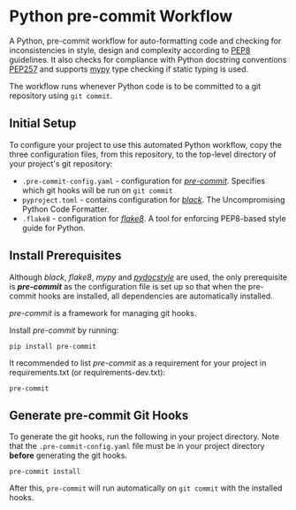 # Python pre-commit Workflow
A Python, pre-commit workflow for auto-formatting code and checking for inconsistencies in style, design and complexity according to [PEP8]([https://www.python.org/dev/peps/pep-0008/](https://www.python.org/dev/peps/pep-0008/)) guidelines. It also checks for compliance with Python docstring conventions [PEP257](https://www.python.org/dev/peps/pep-0257/) and supports [mypy](https://mypy.readthedocs.io/en/stable/index.html) type checking if static typing is used.

The workflow runs whenever Python code is to be committed to a git repository using `git commit`.

## Initial Setup
To configure your project to use this automated Python workflow, copy the three configuration files, from this repository, to the top-level directory of your project's git repository:

* `.pre-commit-config.yaml` - configuration for _[pre-commit](https://pre-commit.com/)_. Specifies which git hooks will be run on `git commit`
* `pyproject.toml` - contains configuration for _[black](https://github.com/psf/black)_. The Uncompromising Python Code Formatter.
* `.flake8`  - configuration for _[flake8](https://flake8.pycqa.org/en/latest/)_. A tool for enforcing PEP8-based style guide for Python.

## Install Prerequisites
Although _black_, _flake8_, _mypy_ and _[pydocstyle](http://www.pydocstyle.org/en/5.0.2/index.html)_ are used, the only prerequisite is _**pre-commit**_ as the configuration file is set up so that when the pre-commit hooks are installed, all dependencies are automatically installed.

_pre-commit_ is a framework for managing git hooks.

Install _pre-commit_ by running:
```
pip install pre-commit
```

It recommended to list _pre-commit_ as a requirement for your project in requirements.txt (or requirements-dev.txt):
```
pre-commit
``` 

## Generate pre-commit Git Hooks
To generate the git hooks,  run the following in your project directory. Note that the `.pre-commit-config.yaml` file must be in your project directory **before** generating the git hooks.

```
pre-commit install
```

After this,  `pre-commit` will run automatically on `git commit` with the installed hooks.


